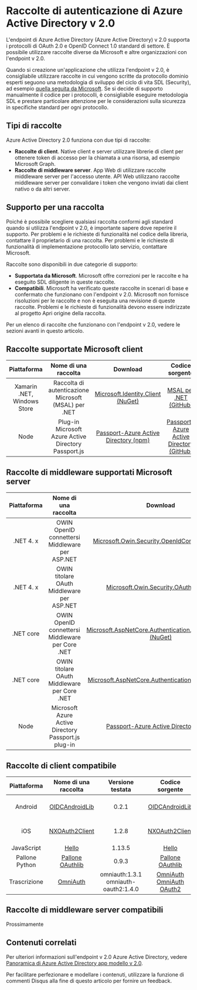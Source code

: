 <properties
   pageTitle="Raccolte di autenticazione di Azure Active Directory v 2.0 | Microsoft Azure"
   description="Client compatibile raccolte e raccolte di middleware server e raccolta correlata, origine e collegamenti a esempi, per l'endpoint v 2.0 Azure Active Directory."
   services="active-directory"
   documentationCenter=""
   authors="skwan"
   manager="mbaldwin"
   editor=""/>

<tags
   ms.service="active-directory"
   ms.devlang="na"
   ms.topic="article"
   ms.tgt_pltfrm="na"
   ms.workload="identity"
   ms.date="09/30/2016"
   ms.author="skwan;bryanla"/>


# <a name="azure-active-directory-v20-authentication-libraries"></a>Raccolte di autenticazione di Azure Active Directory v 2.0
L'endpoint di Azure Active Directory (Azure Active Directory) v 2.0 supporta i protocolli di OAuth 2.0 e OpenID Connect 1.0 standard di settore. È possibile utilizzare raccolte diverse da Microsoft e altre organizzazioni con l'endpoint v 2.0.

Quando si creazione un'applicazione che utilizza l'endpoint v 2.0, è consigliabile utilizzare raccolte in cui vengono scritte da protocollo dominio esperti seguono una metodologia di sviluppo del ciclo di vita SDL (Security), ad esempio [quella seguita da Microsoft][Microsoft-SDL]. Se si decide di supporto manualmente il codice per i protocolli, è consigliabile eseguire metodologia SDL e prestare particolare attenzione per le considerazioni sulla sicurezza in specifiche standard per ogni protocollo.

## <a name="types-of-libraries"></a>Tipi di raccolte

Azure Active Directory 2.0 funziona con due tipi di raccolte:

- **Raccolte di client**. Native client e server utilizzare librerie di client per ottenere token di accesso per la chiamata a una risorsa, ad esempio Microsoft Graph.
- **Raccolte di middleware server**. App Web di utilizzare raccolte middleware server per l'accesso utente. API Web utilizzano raccolte middleware server per convalidare i token che vengono inviati dai client nativo o da altri server.

## <a name="library-support"></a>Supporto per una raccolta
Poiché è possibile scegliere qualsiasi raccolta conformi agli standard quando si utilizza l'endpoint v 2.0, è importante sapere dove reperire il supporto. Per problemi e le richieste di funzionalità nel codice della libreria, contattare il proprietario di una raccolta. Per problemi e le richieste di funzionalità di implementazione protocollo lato servizio, contattare Microsoft.

Raccolte sono disponibili in due categorie di supporto:

- **Supportata da Microsoft**. Microsoft offre correzioni per le raccolte e ha eseguito SDL diligente in queste raccolte.
- **Compatibili**. Microsoft ha verificato queste raccolte in scenari di base e confermato che funzionano con l'endpoint v 2.0. Microsoft non fornisce risoluzioni per le raccolte e non è eseguita una revisione di queste raccolte. Problemi e le richieste di funzionalità devono essere indirizzate al progetto Apri origine della raccolta.

Per un elenco di raccolte che funzionano con l'endpoint v 2.0, vedere le sezioni avanti in questo articolo.

## <a name="microsoft-supported-client-libraries"></a>Raccolte supportate Microsoft client
| Piattaforma| Nome di una raccolta| Download | Codice sorgente | Esempio |
| :-: | :-: | :-: | :-: | :-: |
| Xamarin .NET, Windows Store | Raccolta di autenticazione Microsoft (MSAL) per .NET | [Microsoft.Identity.Client (NuGet)][ClientLib-NET-Lib] | [MSAL per .NET (GitHub)][ClientLib-NET-Repo] | [Esempio di client nativi desktop di Windows][ClientLib-NET-Sample] |
| Node | Plug-in Microsoft Azure Active Directory Passport.js | [Passport-Azure Active Directory (npm)][ClientLib-Node-Lib] | [Passport-Azure Active Directory (GitHub)][ClientLib-Node-Repo] | Prossimamente |

<!--- COMMENTING OUT UNTIL THEY ARE READY
| iOS, Mac | Microsoft Authentication Library (MSAL) for ObjC | In development | In development | In development |
| Android | Microsoft Authentication Library (MSAL) for Android | In development | In development | In development |
| JavaScript | Microsoft Authentication Library (MSAL) for JavaScript | In development | In development | In development |
 -->

## <a name="microsoft-supported-server-middleware-libraries"></a>Raccolte di middleware supportati Microsoft server
| Piattaforma| Nome di una raccolta| Download | Codice sorgente | Esempio |
| :-: | :-: | :-: | :-: | :-: |
| .NET 4. x | OWIN OpenID connettersi Middleware per ASP.NET | [Microsoft.Owin.Security.OpenIdConnect (NuGet)][ServerLib-Net4-Owin-Oidc-Lib] | [Progetto Katana (CodePlex)][ServerLib-Net4-Owin-Oidc-Repo] | [Esempio di applicazione Web][ServerLib-Net4-Owin-Oidc-Sample] |
| .NET 4. x | OWIN titolare OAuth Middleware per ASP.NET | [Microsoft.Owin.Security.OAuth (NuGet)][ServerLib-Net4-Owin-Oauth-Lib] | [Progetto Katana (CodePlex)][ServerLib-Net4-Owin-Oauth-Repo] | [Esempio dell'API Web][ServerLib-Net4-Owin-Oauth-Sample] |
| .NET core | OWIN OpenID connettersi Middleware per Core .NET | [Microsoft.AspNetCore.Authentication.OpenIdConnect (NuGet)][ServerLib-NetCore-Owin-Oidc-Lib] | [Protezione ASP.NET (GitHub)][ServerLib-NetCore-Owin-Oidc-Repo] | [Esempio di applicazione Web][ServerLib-NetCore-Owin-Oidc-Sample] |
| .NET core | OWIN titolare OAuth Middleware per Core .NET | [Microsoft.AspNetCore.Authentication.OAuth (NuGet)][ServerLib-NetCore-Owin-Oauth-Lib] | [Protezione ASP.NET (GitHub)][ServerLib-NetCore-Owin-Oauth-Repo] | Prossimamente |
| Node | Microsoft Azure Active Directory Passport.js plug-in | [Passport-Azure Active Directory (npm)][ServerLib-Node-Lib] | [Passport-Azure Active Directory (GitHub)][ServerLib-Node-Repo] | [Esempio di applicazione Web][ServerLib-Node-Sample] |
<!--- COMMENTING UNTIL SAMPLE IS AVAILABLE
| .NET 4.x, .NET Core | JSON Web Token Handler for .NET | [System.IdentityModel.Tokens.Jwt (NuGet)][ServerLib-Net-Jwt-Lib] | [Azure AD identity model extensions for .NET (GitHub)][ServerLib-Net-Jwt-Repo] | Coming soon |
--->
## <a name="compatible-client-libraries"></a>Raccolte di client compatibile
| Piattaforma| Nome di una raccolta | Versione testata | Codice sorgente | Esempio |
| :-: | :-: | :-: | :-: | :-: |
| Android | [OIDCAndroidLib](https://github.com/kalemontes/OIDCAndroidLib/wiki) | 0.2.1 | [OIDCAndroidLib](https://github.com/kalemontes/OIDCAndroidLib) | [Esempio di applicazione nativa](active-directory-v2-devquickstarts-android.md) |
| iOS | [NXOAuth2Client](https://github.com/nxtbgthng/OAuth2Client) | 1.2.8 | [NXOAuth2Client](https://github.com/nxtbgthng/OAuth2Client) | [Esempio di applicazione nativa](active-directory-v2-devquickstarts-ios.md)|
| JavaScript | [Hello](https://adodson.com/hello.js/) | 1.13.5 | [Hello](https://github.com/MrSwitch/hello.js) | Prossimamente |
| Pallone Python | [Pallone OAuthlib](https://github.com/lepture/flask-oauthlib) | 0.9.3 | [Pallone OAuthlib](https://github.com/lepture/flask-oauthlib) | Prossimamente |
| Trascrizione | [OmniAuth](https://github.com/omniauth/omniauth/wiki) | omniauth:1.3.1</br>omniauth-oauth2:1.4.0 | [OmniAuth](https://github.com/omniauth/omniauth)</br>[OmniAuth OAuth2](https://github.com/intridea/omniauth-oauth2) | Prossimamente |
<!--- REMOVING BRANDON'S FOR NOW
|  |  |  |  |  |
| Android | [OAuth2 Client](https://github.com/wuman/android-oauth-client) |   | [OAuth2 Client](https://github.com/wuman/android-oauth-client)  | Coming soon  |
| Java | [WSO2 Identity Server](https://docs.wso2.com/display/IS500/Introducing+the+Identity+Server) | [Version 5.2.0](http://wso2.com/products/identity-server/) | [Source](https://docs.wso2.com/display/IS500/Building+from+Source) | [Samples index](https://docs.wso2.com/display/IS500/Samples)  |
| Java | [Java Gluu Server](https://gluu.org/docs/) |   | [oxAuth](https://github.com/GluuFederation/oxAuth)  | Coming soon |
| Node.js | [NPM passport-openidconnect](https://www.npmjs.com/package/passport-openidconnect) | 0.0.1  | [Passport-OpenID Connect](https://github.com/jaredhanson/passport-openidconnect) | Coming soon  |
| PHP | [OpenID Connect Basic Client](https://github.com/jumbojett/OpenID-Connect-PHP) |   | [OpenID Connect Basic Client](https://github.com/jumbojett/OpenID-Connect-PHP)  | Coming soon  |
-->

## <a name="compatible-server-middleware-libraries"></a>Raccolte di middleware server compatibili
Prossimamente

## <a name="related-content"></a>Contenuti correlati
Per ulteriori informazioni sull'endpoint v 2.0 Azure Active Directory, vedere [Panoramica di Azure Active Directory app modello v 2.0][AAD-App-Model-V2-Overview].

Per facilitare perfezionare e modellare i contenuti, utilizzare la funzione di commenti Disqus alla fine di questo articolo per fornire un feedback.

<!--Image references-->

<!--Reference style links -->
[AAD-App-Model-V2-Overview]: active-directory-appmodel-v2-overview.md
[ClientLib-NET-Lib]: http://www.nuget.org/packages/Microsoft.Identity.Client
[ClientLib-NET-Repo]: https://github.com/AzureAD/microsoft-authentication-library-for-dotnet
[ClientLib-NET-Sample]: active-directory-v2-devquickstarts-wpf.md
[ClientLib-Node-Lib]: https://www.npmjs.com/package/passport-azure-ad
[ClientLib-Node-Repo]: https://github.com/AzureAD/passport-azure-ad
[ClientLib-Node-Sample]:
[ClientLib-Iosmac-Lib]:
[ClientLib-Iosmac-Repo]:
[ClientLib-Iosmac-Sample]:
[ClientLib-Android-Lib]:
[ClientLib-Android-Repo]:
[ClientLib-Android-Sample]:
[ClientLib-Js-Lib]:
[ClientLib-Js-Repo]:
[ClientLib-Js-Sample]:
[Microsoft-SDL]: http://www.microsoft.com/sdl/default.aspx
[ServerLib-Net4-Owin-Oidc-Lib]: https://www.nuget.org/packages/Microsoft.Owin.Security.OpenIdConnect/
[ServerLib-Net4-Owin-Oidc-Repo]: http://katanaproject.codeplex.com/
[ServerLib-Net4-Owin-Oidc-Sample]: active-directory-v2-devquickstarts-dotnet-web.md
[ServerLib-Net4-Owin-Oauth-Lib]: https://www.nuget.org/packages/Microsoft.Owin.Security.OAuth/
[ServerLib-Net4-Owin-Oauth-Repo]: http://katanaproject.codeplex.com/
[ServerLib-Net4-Owin-Oauth-Sample]: https://azure.microsoft.com/en-us/documentation/articles/active-directory-v2-devquickstarts-dotnet-api/
[ServerLib-Net-Jwt-Lib]: https://www.nuget.org/packages/System.IdentityModel.Tokens.Jwt
[ServerLib-Net-Jwt-Repo]: https://github.com/AzureAD/azure-activedirectory-identitymodel-extensions-for-dotnet
[ServerLib-Net-Jwt-Sample]:/
[ServerLib-NetCore-Owin-Oidc-Lib]: https://www.nuget.org/packages/Microsoft.AspNetCore.Authentication.OpenIdConnect/
[ServerLib-NetCore-Owin-Oidc-Repo]: https://github.com/aspnet/Security
[ServerLib-NetCore-Owin-Oidc-Sample]: https://github.com/Azure-Samples/active-directory-dotnet-webapp-openidconnect-aspnetcore-v2
[ServerLib-NetCore-Owin-Oauth-Lib]: https://www.nuget.org/packages/Microsoft.AspNetCore.Authentication.OAuth/
[ServerLib-NetCore-Owin-Oauth-Repo]: https://github.com/aspnet/Security
[ServerLib-NetCore-Owin-Oauth-Sample]:/
[ServerLib-Node-Lib]: https://www.npmjs.com/package/passport-azure-ad
[ServerLib-Node-Repo]: https://github.com/AzureAD/passport-azure-ad/
[ServerLib-Node-Sample]: https://azure.microsoft.com/en-us/documentation/articles/active-directory-v2-devquickstarts-node-web/
